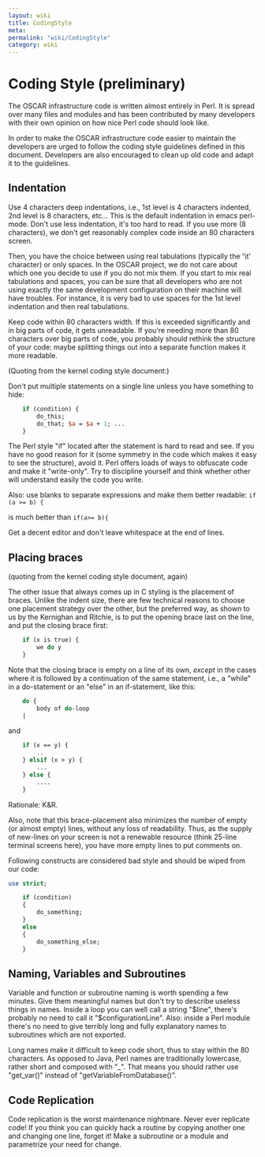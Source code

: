 ```yaml
---
layout: wiki
title: CodingStyle
meta: 
permalink: "wiki/CodingStyle"
category: wiki
---
```

<!-- Name: CodingStyle -->
<!-- Version: 8 -->
<!-- Author: valleegr -->

# Coding Style (preliminary)

The OSCAR infrastructure code is written almost entirely in Perl. It is spread over many files and modules and has been contributed by many developers with their own opinion on how nice Perl code should look like.

In order to make the OSCAR infrastructure code easier to maintain the developers are urged to follow the coding style guidelines defined in this document. Developers are also encouraged to clean up old code and adapt it to the guidelines. 

## Indentation

Use 4 characters deep indentations, i.e., 1st level is 4 characters indented, 2nd level is 8 characters, etc... This is the default indentation in emacs perl-mode. Don't use less indentation, it's too hard to read. If you use more (8 characters), we don't get reasonably complex code inside an 80 characters screen.

Then, you have the choice between using real tabulations (typically the '\t' character) or only spaces. In the OSCAR project, we do not care about which one you decide to use if you do not mix them. If you start to mix real tabulations and spaces, you can be sure that all developers who are not using exactly the same development configuration on their machine will have troubles. For instance, it is very bad to use spaces for the 1st level indentation and then real tabulations.

Keep code within 80 characters width. If this is exceeded significantly and in big parts of code, it gets unreadable. If you're needing more than 80 characters over big parts of code, you probably should rethink the structure of your code: maybe splitting things out into a separate function makes it more readable.

(Quoting from the kernel coding style document:)

Don't put multiple statements on a single line unless you have
something to hide:

``` perl
    if (condition) { 
        do_this;
        do_that; $a = $a + 1; ...
    }
```

The Perl style "if" located after the statement is hard to read and see. If you have no good reason for it (some symmetry in the code which makes it easy to see the structure), avoid it.
Perl offers loads of ways to obfuscate code and make it "write-only". Try to discipline yourself and think whether other will understand easily the code you write.

Also: use blanks to separate expressions and make them better readable:
   `if (a >= b) {`

is much better than
   `if(a>= b){`

Get a decent editor and don't leave whitespace at the end of lines.


## Placing braces

(quoting from the kernel coding style document, again)

The other issue that always comes up in C styling is the placement of
braces.  Unlike the indent size, there are few technical reasons to
choose one placement strategy over the other, but the preferred way, as
shown to us by the Kernighan and Ritchie, is to put the opening
brace last on the line, and put the closing brace first:

``` perl
    if (x is true) {
        we do y
    }
```
Note that the closing brace is empty on a line of its own, _except_ in
the cases where it is followed by a continuation of the same statement,
i.e., a "while" in a do-statement or an "else" in an if-statement, like
this:

``` perl
    do {
        body of do-loop
    |
```
and

``` perl
    if (x == y) {
        ..
    } elsif (x > y) {
        ...
    } else {
        ....
    }
```
Rationale: K&R.

Also, note that this brace-placement also minimizes the number of empty
(or almost empty) lines, without any loss of readability.  Thus, as the
supply of new-lines on your screen is not a renewable resource (think
25-line terminal screens here), you have more empty lines to put
comments on.

Following constructs are considered bad style and should be wiped from our code:

```perl
use strict;

    if (condition)
    {
        do_something;
    }
    else
    {
        do_something_else;
    }
```

## Naming, Variables and Subroutines

Variable and function or subroutine naming is worth spending a few minutes. Give them meaningful names but don't try to describe useless things in names. Inside a loop you can well call a string "$line", there's probably no need to call it "$configurationLine". Also: inside a Perl module there's no need to give terribly long and fully explanatory names to subroutines which are not exported.

Long names make it difficult to keep code short, thus to stay within the 80 characters. As opposed to Java, Perl names are traditionally lowercase, rather short and composed with "_". That means you should rather use "get_var()" instead of "getVariableFromDatabase()".

## Code Replication

Code replication is the worst maintenance nightmare. Never ever replicate code! If you think you can quickly hack a routine by copying another one and changing one line, forget it! Make a subroutine or a module and parametrize your need for change.
